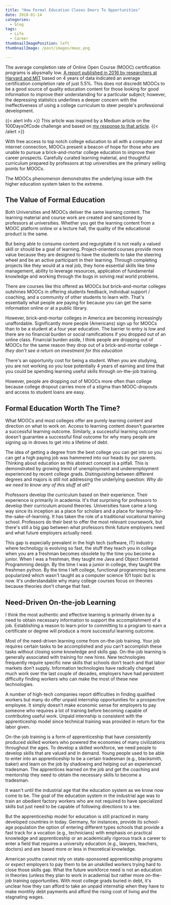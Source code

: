 ```yaml
---
title: "How Formal Education Closes Doors To Opportunities"
date: 2018-01-14
categories:
  - blog
tags:
  - Life
  - Career
thumbnailImagePosition: left
thumbnailImage: /post/images/mooc.png

---
```


The average completion rate of Online Open Course (MOOC) certification programs is abysmally low. [A report published in 2016 by researchers at Harvard and MIT](https://papers.ssrn.com/sol3/papers.cfm?abstract_id=2889436) based on 4 years of data indicated an average certification completion rate of just 5.5%. This does not discredit MOOCs to be a good source of quality education content for those looking for good information to improve their understanding for a particular subject; however, the depressing statistics underlines a deeper concern with the ineffectiveness of using a college curriculum to steer people's professional development.

<!--more-->

{{< alert info >}} This article was inspired by a Medium article on the 100DaysOfCode challenge and based on [my response to that article](https://medium.com/@xiaoyunyang/this-is-the-last-missing-piece-of-the-puzzle-to-online-learning-721c1c8fd898). {{< /alert >}}

With free access to top notch college education to all with a computer and internet connection, MOOCs present a beacon of hope for those who are unable to pursue a brick-and-mortar college education to improve their career prospects. Carefully curated learning material, and thoughtful curriculum prepared by professors at top universities are the primary selling points for MOOCs.

The MOOCs phenomenon demonstrates the underlying issue with the higher education system taken to the extreme.

## The Value of Formal Education

Both Universities and MOOCs deliver the same learning content. The learning material and course work are created and sanctioned by professors at universities. Whether you get the learning content from a MOOC platform online or a lecture hall, the quality of the educational product is the same.

But being able to consume content and regurgitate it is not really a valued skill or should be a goal of learning. Project-oriented courses provide more value because they are designed to have the students to take the steering wheel and be an active participant in their learning. Through completing projects like they would at a real job, they hone essential skills like time management, ability to leverage resources, application of fundamental knowledge and working through the bugs in solving real world problems.

There are courses like this offered as MOOCs but brick-and-mortar colleges outshines MOOCs in offering students feedback, individual support / coaching, and a community of other students to learn with. That's essentially what people are paying for because you can get the same information online or at a public library.

However, brick-and-mortar colleges in America are becoming increasingly unaffordable. Significantly more people (Americans) sign up for MOOCs than to be a student at a four year education. The barrier to entry is low and there are no financial burden or social ramifications if you dropped out of an online class. Financial burden aside, I think people are dropping out of MOOCs for the same reason they drop out of a brick-and-mortar college - *they don't see a return on investment for this education*

There's an opportunity cost for being a student. When you are studying, you are not working so you lose potentially 4 years of earning and time that you could be spending learning useful skills through on-the-job training.

However, people are dropping out of MOOCs more often than college because college dropout carries more of a stigma than MOOC-dropouts and access to student loans are easy.

## Formal Education Worth The Time?

What MOOCs and most colleges offer are purely learning content and direction on what to work on. Access to learning content doesn't guarantee a successful learning outcome. Similarly, a successful learning outcome doesn't guarantee a successful final outcome for why many people are signing up in droves to get into a lifetime of debt.

The idea of getting a degree from the best college you can get into so you can get a high paying job was hammered into our heads by our parents. Thinking about education as this abstract concept is a pitfall. This is demonstrated by growing trend of unemployment and underemployment experienced by recent college grads. Distinguishing between different degrees and majors is still not addressing the underlying question: *Why do we need to know any of this stuff at all?*

Professors develop the curriculum based on their experience. Their experience is primarily in academia. It's that surprising for professors to develop their curriculum around theories. Universities have came a long way since its inception as a place for scholars and a place for learning-for-the-sake-of-learning. It has taken the role of a traditional vocational training school. Professors do their best to offer the most relevant coursework, but there's still a big gap between what professors think future employers need and what future employers actually need.

This gap is especially prevalent in the high tech (software, IT) industry where technology is evolving so fast, the stuff they teach you in college when you are a freshman becomes obsolete by the time you become a junior. When I was a freshman, they taught me Java and Object Oriented Programming design. By the time I was a junior in college, they taught the freshmen python. By the time I left college, functional programming became popularized which wasn't taught as a computer science 101 topic but is now. It's understandable why many college courses focus on theories because theories don't change that fast.

## Need-Driven On-the-job Learning

I think the most authentic and effective learning is primarily driven by a need to obtain necessary information to support the accomplishment of a job. Establishing a reason to learn prior to committing to a program to earn a certificate or degree will produce a more successful learning outcome.

Most of the need-driven learning come from on-the-job training. Your job requires certain tasks to be accomplished and you can't accomplish these tasks without closing some knowledge and skills gap. On-the-job learning is generally associated with training for new hires. New technologies frequently require specific new skills that schools don’t teach and that labor markets don’t supply. Information technologies have radically changed much work over the last couple of decades, employers have had persistent difficulty finding workers who can make the most of these new technologies.  

A number of high-tech companies report difficulties in finding qualified workers but many do offer unpaid internship opportunities for a prospective employee. It simply doesn’t make economic sense for employers to pay someone who requires a lot of training before becoming capable of contributing useful work. Unpaid internship is consistent with the apprenticeship model since technical training was provided in return for the labor given.

On-the-job training is a form of apprenticeship that have consistently produced skilled workers who powered the economies of many civilizations throughout the ages. To develop a skilled workforce, we need people to develop skills that are valued and in demand. Young people used to be able to enter into an apprenticeship to be a certain tradesman (e.g., blacksmith, baker) and learn on the job by shadowing and helping out an experienced tradesman. The apprentices learned on the job and get the coaching and mentorship they need to obtain the necessary skills to become a tradesman.

It wasn't until the industrial age that the education system as we know now come to be. The goal of the education system in the industrial age was to train an obedient factory workers who are not required to have specialized skills but just need to be capable of following directions to a tee.

But the apprenticeship model for education is still practiced in many developed countries in today. Germany, for instances, provide its school-age population the option of entering different types schools that provide a fast track for a vocation (e.g., technicians) with emphasis on practical knowledge and apprenticeship or an academically rigorous track a career to enter a field that requires a university education (e.g., lawyers, teachers, doctors) and are based more or less in theoretical knowledge.

American youths cannot rely on state-sponsored apprenticeship programs or expect employers to pay them to be an unskilled workers trying hard to close those skills gap. What the future workforce need is not an education in theories (unless they plan to work in academia) but rather more on-the-job training opportunities. With most college grads buried in debt, it's unclear how they can afford to take an unpaid internship when they have to make monthly debt payments and afford the rising cost of living and the stagnating wages.
